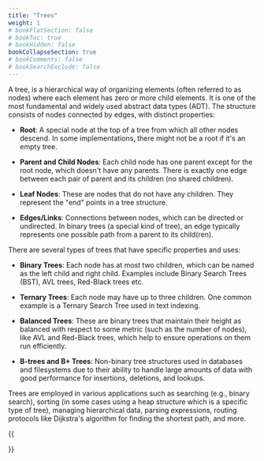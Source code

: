 ```yaml
---
title: "Trees"
weight: 1
# bookFlatSection: false
# bookToc: true
# bookHidden: false
bookCollapseSection: true
# bookComments: false
# bookSearchExclude: false
---
```


A tree, is a hierarchical way of organizing
elements (often referred to as nodes) where each element has zero or more child elements. It is one
of the most fundamental and widely used abstract data types (ADT). The structure consists of nodes
connected by edges, with distinct properties:

<!--more-->

- **Root**: A special node at the top of a tree from which all other nodes descend. In some
  implementations, there might not be a root if it's an empty tree.

- **Parent and Child Nodes**: Each child node has one parent except for the root node, which doesn't
  have any parents. There is exactly one edge between each pair of parent and its children (no shared
  children).

- **Leaf Nodes**: These are nodes that do not have any children. They represent the "end" points in
  a tree structure.

- **Edges/Links**: Connections between nodes, which can be directed or undirected. In binary trees
  (a special kind of tree), an edge typically represents one possible path from a parent to its
  child(ren).

There are several types of trees that have specific properties and uses:

- **Binary Trees**: Each node has at most two children, which can be named as the left child and
  right child. Examples include Binary Search Trees (BST), AVL trees, Red-Black trees etc.

- **Ternary Trees**: Each node may have up to three children. One common example is a Ternary Search
  Tree used in text indexing.

- **Balanced Trees**: These are binary trees that maintain their height as balanced with respect to
  some metric (such as the number of nodes), like AVL and Red-Black trees, which help to ensure
  operations on them run efficiently.

- **B-trees and B+ Trees**: Non-binary tree structures used in databases and filesystems due to
  their ability to handle large amounts of data with good performance for insertions, deletions, and
  lookups.

Trees are employed in various applications such as searching (e.g., binary search),
sorting (in some cases using a heap structure which is a specific type of tree), managing
hierarchical data, parsing expressions, routing protocols like Dijkstra's algorithm for finding the
shortest path, and more.

{{<section summary >}}
